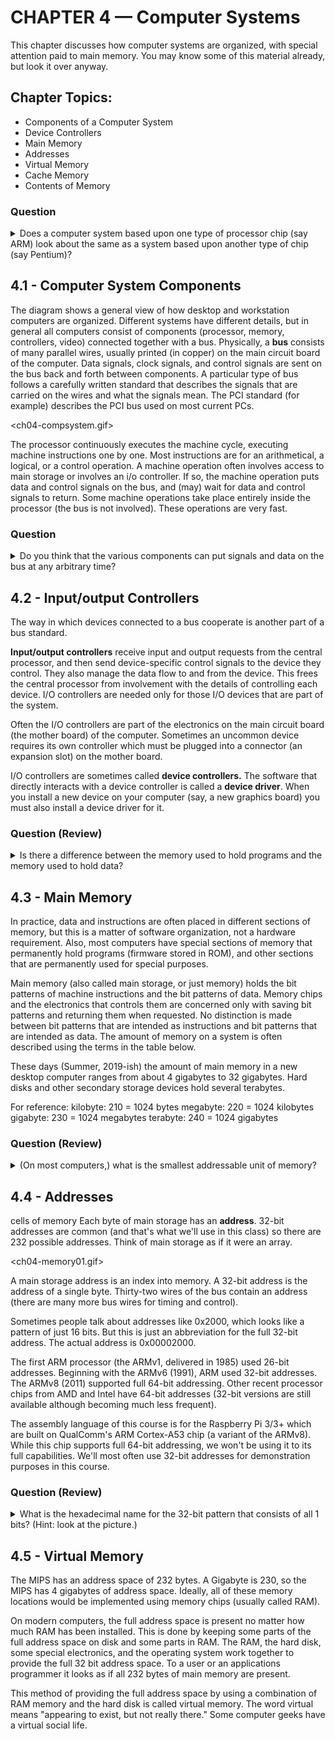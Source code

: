 # CHAPTER 4 — Computer Systems
This chapter discusses how computer systems are organized, with special attention paid to main memory. You may know some of this material already, but look it over anyway.

## Chapter Topics:

* Components of a Computer System
* Device Controllers
* Main Memory
* Addresses
* Virtual Memory
* Cache Memory
* Contents of Memory

### Question
<details>
    <summary>
      Does a computer system based upon one type of processor chip (say ARM) look about the same as a system based upon another type of chip (say Pentium)?
    </summary>
    Yes. The main components are about the same and work about the same way.
</details>

## 4.1 - Computer System Components
The diagram shows a general view of how desktop and workstation computers are organized. Different systems have different details, but in general all computers consist of components (processor, memory, controllers, video) connected together with a bus. Physically, a **bus** consists of many parallel wires, usually printed (in copper) on the main circuit board of the computer. Data signals, clock signals, and control signals are sent on the bus back and forth between components. A particular type of bus follows a carefully written standard that describes the signals that are carried on the wires and what the signals mean. The PCI standard (for example) describes the PCI bus used on most current PCs.

<ch04-compsystem.gif>

The processor continuously executes the machine cycle, executing machine instructions one by one. Most instructions are for an arithmetical, a logical, or a control operation. A machine operation often involves access to main storage or involves an i/o controller. If so, the machine operation puts data and control signals on the bus, and (may) wait for data and control signals to return. Some machine operations take place entirely inside the processor (the bus is not involved). These operations are very fast.

### Question
<details>
    <summary>
    Do you think that the various components can put signals and data on the bus at any arbitrary time?
    </summary>
    No. The various devices must cooperate somehow so their data and signals don't get mixed.
</details>

## 4.2 - Input/output Controllers
The way in which devices connected to a bus cooperate is another part of a bus standard.

**Input/output controllers** receive input and output requests from the central processor, and then send device-specific control signals to the device they control. They also manage the data flow to and from the device. This frees the central processor from involvement with the details of controlling each device. I/O controllers are needed only for those I/O devices that are part of the system.

Often the I/O controllers are part of the electronics on the main circuit board (the mother board) of the computer. Sometimes an uncommon device requires its own controller which must be plugged into a connector (an expansion slot) on the mother board.

I/O controllers are sometimes called **device controllers.** The software that directly interacts with a device controller is called a **device driver**. When you install a new device on your computer (say, a new graphics board) you must also install a device driver for it.

### Question (Review)
<details>
    <summary>
    Is there a difference between the memory used to hold programs and the memory used to hold data?     
    </summary>
    No. Potentially any byte of main memory can hold part of a program or part of some data.
</details>

## 4.3 - Main Memory

In practice, data and instructions are often placed in different sections of memory, but this is a matter of software organization, not a hardware requirement. Also, most computers have special sections of memory that permanently hold programs (firmware stored in ROM), and other sections that are permanently used for special purposes.

Main memory (also called main storage, or just memory) holds the bit patterns of machine instructions and the bit patterns of data. Memory chips and the electronics that controls them are concerned only with saving bit patterns and returning them when requested. No distinction is made between bit patterns that are intended as instructions and bit patterns that are intended as data. The amount of memory on a system is often described using the terms in the table below.

These days (Summer, 2019-ish) the amount of main memory in a new desktop computer ranges from about 4 gigabytes to 32 gigabytes. Hard disks and other secondary storage devices hold several terabytes.

For reference:
kilobyte:	210 = 1024 bytes
megabyte:	220 = 1024 kilobytes
gigabyte:	230 = 1024 megabytes
terabyte:	240 = 1024 gigabytes

### Question (Review)
<details>
    <summary>
    (On most computers,) what is the smallest addressable unit of memory? 
    </summary>
    A byte.
</details>

## 4.4 - Addresses
 cells of memory
Each byte of main storage has an **address**. 32-bit addresses are common (and that's what we'll use in this class) so there are 232 possible addresses. Think of main storage as if it were an array.

<ch04-memory01.gif>

A main storage address is an index into memory. A 32-bit address is the address of a single byte. Thirty-two wires of the bus contain an address (there are many more bus wires for timing and control).

Sometimes people talk about addresses like 0x2000, which looks like a pattern of just 16 bits. But this is just an abbreviation for the full 32-bit address. The actual address is 0x00002000.

The first ARM processor (the ARMv1, delivered in 1985) used 26-bit addresses. Beginning with the ARMv6 (1991), ARM used 32-bit addresses. The ARMv8 (2011) supported full 64-bit addressing.  Other recent processor chips from AMD and Intel have 64-bit addresses (32-bit versions are still available although becoming much less frequent).

The assembly language of this course is for the Raspberry Pi 3/3+ which are built on QualComm's ARM Cortex-A53 chip (a variant of the ARMv8).  While this chip supports full 64-bit addressing, we won't be using it to its full capabilities.  We'll most often use 32-bit addresses for demonstration purposes in this course.

### Question (Review)
<details>
    <summary>
    What is the hexadecimal name for the 32-bit pattern that consists of all 1 bits? (Hint: look at the picture.)
    </summary>
    0xFFFFFFFF
</details>

## 4.5 - Virtual Memory

The MIPS has an address space of 232 bytes. A Gigabyte is 230, so the MIPS has 4 gigabytes of address space. Ideally, all of these memory locations would be implemented using memory chips (usually called RAM).

On modern computers, the full address space is present no matter how much RAM has been installed. This is done by keeping some parts of the full address space on disk and some parts in RAM. The RAM, the hard disk, some special electronics, and the operating system work together to provide the full 32 bit address space. To a user or an applications programmer it looks as if all 232 bytes of main memory are present.

This method of providing the full address space by using a combination of RAM memory and the hard disk is called virtual memory. The word virtual means "appearing to exist, but not really there." Some computer geeks have a virtual social life.



